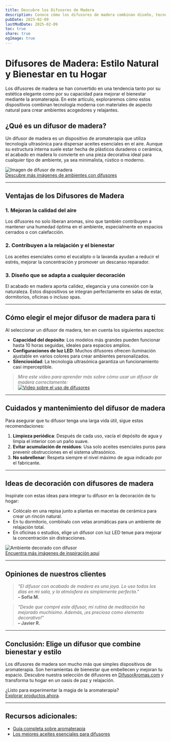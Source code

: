 ```yaml
---
title: Descubre los Difusores de Madera
description: Conoce cómo los difusores de madera combinan diseño, tecnología y aromaterapia para transformar tu ambiente con estilo natural.
pubDate: 2025-02-09
lastModDate: 2025-02-09
toc: true
share: true
ogImage: true
---
```


# Difusores de Madera: Estilo Natural y Bienestar en tu Hogar

Los difusores de madera se han convertido en una tendencia tanto por su estética elegante como por su capacidad para mejorar el bienestar mediante la aromaterapia. En este artículo, exploraremos cómo estos dispositivos combinan tecnología moderna con materiales de aspecto natural para crear ambientes acogedores y relajantes.

## ¿Qué es un difusor de madera?

Un difusor de madera es un dispositivo de aromaterapia que utiliza tecnología ultrasónica para dispersar aceites esenciales en el aire. Aunque su estructura interna suele estar hecha de plásticos duraderos o cerámica, el acabado en madera lo convierte en una pieza decorativa ideal para cualquier tipo de ambiente, ya sea minimalista, rústico o moderno.

![Imagen de difusor de madera](https://via.placeholder.com/1024x683.png "Difusor de madera decorativo")  
[Descubre más imágenes de ambientes con difusores](https://unsplash.com/s/photos/aroma-diffuser)

---

## Ventajas de los Difusores de Madera

### 1. **Mejoran la calidad del aire**
Los difusores no solo liberan aromas, sino que también contribuyen a mantener una humedad óptima en el ambiente, especialmente en espacios cerrados o con calefacción.

### 2. **Contribuyen a la relajación y el bienestar**
Los aceites esenciales como el eucalipto o la lavanda ayudan a reducir el estrés, mejorar la concentración y promover un descanso reparador.

### 3. **Diseño que se adapta a cualquier decoración**
El acabado en madera aporta calidez, elegancia y una conexión con la naturaleza. Estos dispositivos se integran perfectamente en salas de estar, dormitorios, oficinas o incluso spas.

---

## Cómo elegir el mejor difusor de madera para ti

Al seleccionar un difusor de madera, ten en cuenta los siguientes aspectos:

- **Capacidad del depósito**: Los modelos más grandes pueden funcionar hasta 10 horas seguidas, ideales para espacios amplios.
- **Configuraciones de luz LED**: Muchos difusores ofrecen iluminación ajustable en varios colores para crear ambientes personalizados.
- **Silenciosidad**: La tecnología ultrasónica garantiza un funcionamiento casi imperceptible.

> *Mira este video para aprender más sobre cómo usar un difusor de madera correctamente:*  
[![Video sobre el uso de difusores](https://via.placeholder.com/640x360.png)](https://www.youtube.com/watch?v=sample-link "Cómo usar un difusor de madera")

---

## Cuidados y mantenimiento del difusor de madera

Para asegurar que tu difusor tenga una larga vida útil, sigue estas recomendaciones:

1. **Limpieza periódica**: Después de cada uso, vacía el depósito de agua y limpia el interior con un paño suave.
2. **Evitar acumulación de residuos**: Usa solo aceites esenciales puros para prevenir obstrucciones en el sistema ultrasónico.
3. **No sobrellenar**: Respeta siempre el nivel máximo de agua indicado por el fabricante.

---

## Ideas de decoración con difusores de madera

Inspírate con estas ideas para integrar tu difusor en la decoración de tu hogar:

- Colócalo en una repisa junto a plantas en macetas de cerámica para crear un rincón natural.
- En tu dormitorio, combínalo con velas aromáticas para un ambiente de relajación total.
- En oficinas o estudios, elige un difusor con luz LED tenue para mejorar la concentración sin distracciones.

![Ambiente decorado con difusor](https://via.placeholder.com/1024x683.png "Decoración con difusor de madera y plantas")  
[Encuentra más imágenes de inspiración aquí](https://www.pexels.com/search/aromatherapy-diffuser/)

---

## Opiniones de nuestros clientes

> *“El difusor con acabado de madera es una joya. Lo uso todos los días en mi sala, y la atmósfera es simplemente perfecta.”*  
**– Sofía M.**

> *“Desde que compré este difusor, mi rutina de meditación ha mejorado muchísimo. Además, ¡es precioso como elemento decorativo!”*  
**– Javier R.**

---

## Conclusión: Elige un difusor que combine bienestar y estilo

Los difusores de madera son mucho más que simples dispositivos de aromaterapia. Son herramientas de bienestar que embellecen y mejoran tu espacio. Descubre nuestra selección de difusores en [DifusorAromas.com](https://difusoraromas.com) y transforma tu hogar en un oasis de paz y relajación.

¿Listo para experimentar la magia de la aromaterapia?  
[Explorar productos ahora](https://difusoraromas.com/productos).

---

## Recursos adicionales:

- [Guía completa sobre aromaterapia](https://difusoraromas.com/guia-aromaterapia)  
- [Los mejores aceites esenciales para difusores](https://difusoraromas.com/aceites-esenciales)

